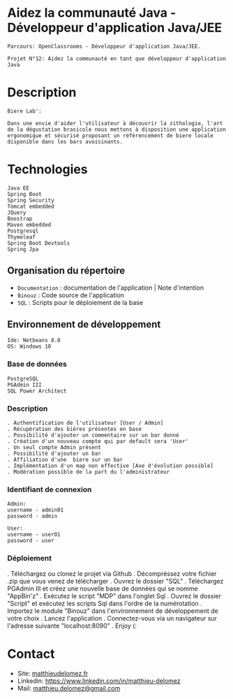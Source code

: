 # Aidez la communauté Java - Développeur d'application Java/JEE

    Parcours: OpenClassrooms - Développeur d'application Java/JEE.
    
    Projet N°12: Aidez la communauté en tant que développeur d'application Java 
    
    
# Description

    Biere Lab': 
    
    Dans une envie d'aider l'utilisateur à découvrir la zithologie, l'art de la dégustation brasicole nous mettons à disposition une application ergonomique et sécurisé proposant un référencement de biere locale disponible dans les bars avoisinants. 

# Technologies
    
    Java EE
    Spring Boot
    Spring Security
    Tomcat embedded
    JQuery
    Boostrap
    Maven embedded
    Postgresql
    Thymeleaf
    Spring Boot Devtools
    Spring Jpa

## Organisation du répertoire

*   `Documentation` : documentation de l'application | Note d'intention
*   `Binouz` : Code source de l'application
*   `SQL` : Scripts pour le déploiement de la base



## Environnement de développement

    Ide: Netbeans 8.0
    OS: Windows 10


### Base de données

    PostgreSQL
    PGAdmin III
    SQL Power Architect

### Description

    . Authentification de l'utilisateur [User / Admin] 
    . Récupération des bières présentes en base
    . Possibilité d'ajouter un commentaire sur un bar donné
    . Création d'un nouveau compte qui par default sera 'User'
    . Un seul compte Admin présent
    . Possibilité d'ajouter un bar
    . Affiliation d'une  biere sur un bar
    . Implémentation d'un map non effective [Axe d'évolution possible]
    . Modération possible de la part du l'administrateur


### Identifiant de connexion

    Admin: 
    username - admin01
    password - admin

    User:
    username - user01
    password - user
    
    
### Déploiement
    
   . Téléchargez ou clonez le projet via Github
   . Décompréssez votre fichier .zip que vous venez de télécharger
   . Ouvrez le dossier "SQL"
   . Téléchargez PGAdmin III et créez une nouvelle base de données qui se nomme "AppBin'z"
   . Exécutez le script "MDP" dans l'onglet Sql
   . Ouvrez le dossier "Script" et exécutez les scripts Sql dans l'ordre de la numérotation
   . Importez le module "Binouz" dans l'environnement de développement de votre choix
   . Lancez l'application 
   . Connectez-vous via un navigateur sur l'adresse suivante "localhost:8090"
   . Enjoy (:
    
    


# Contact
 <ul>
  <li>
    Site: <a title="Site" href="http://www.matthieudelomez.fr">
     matthieudelomez.fr</a>
  </li>
  <li>
    Linkedin: <a title="Linkedin" href="https://www.linkedin.com/in/matthieu-delomez-8a46b9146/">
     https://www.linkedin.com/in/matthieu-delomez</a>
  </li>
  <li>
    Mail: <a title="mail" href="matthieu.delomez@gmail.com">
     matthieu.delomez@gmail.com</a>
  </li>
  </ul>
  <br>

  
